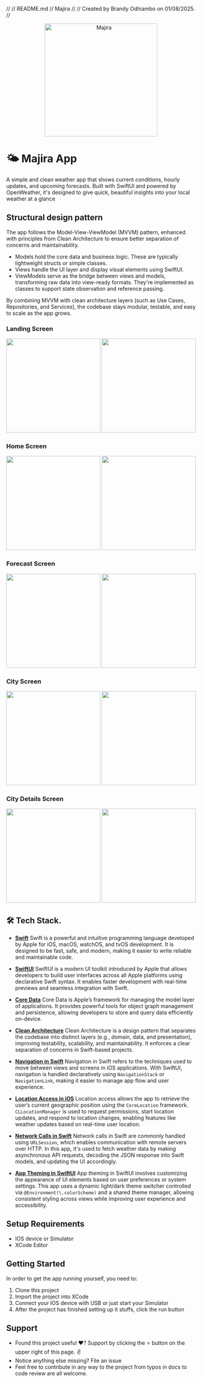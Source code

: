 //
//  README.md
//  Majira
//
//  Created by Brandy Odhiambo on 01/08/2025.
//

<p align="center"><img src="project/128.png" alt="Majira" height="300px"></p>

# 🌤️ Majira App
A simple and clean weather app that shows current conditions, hourly updates, and upcoming forecasts. Built with SwiftUI and powered by OpenWeather, it's designed to give quick, beautiful insights into your local weather at a glance

## Structural design pattern
The app follows the Model-View-ViewModel (MVVM) pattern, enhanced with principles from Clean Architecture to ensure better separation of concerns and maintainability.
- Models hold the core data and business logic. These are typically lightweight structs or simple classes.
- Views handle the UI layer and display visual elements using SwiftUI.
- ViewModels serve as the bridge between views and models, transforming raw data into view-ready formats. They're implemented as classes to support state observation and reference passing.

By combining MVVM with clean architecture layers (such as Use Cases, Repositories, and Services), the codebase stays modular, testable, and easy to scale as the app grows.

### Landing Screen
<img src="project/majira_location.png" width="250"/> <img src="project/majira_start_screen.png" width="250"/>

### Home Screen
 <img src="project/majira_home_dark.png" width="250"/> <img src="project/majira_home_light.png" width="250"/>

### Forecast Screen
 <img src="project/majira_forecast_dark.png" width="250"/> <img src="project/majira_forecast_light.png" width="250"/>

### City Screen
<img src="project/majira_city_dark.png" width="250"/> <img src="project/majira_city_light.png" width="250"/>

### City Details Screen
<img src="project/majira_city_details_dark.png" width="250"/> <img src="project/majira_city_details_light.png" width="250"/>


## 🛠️ Tech Stack.

- [**Swift**](https://developer.apple.com/swift/)
  Swift is a powerful and intuitive programming language developed by Apple for iOS, macOS, watchOS, and tvOS development. It is designed to be fast, safe, and modern, making it easier to write reliable and maintainable code.

- [**SwiftUI**](https://developer.apple.com/xcode/swiftui/)
  SwiftUI is a modern UI toolkit introduced by Apple that allows developers to build user interfaces across all Apple platforms using declarative Swift syntax. It enables faster development with real-time previews and seamless integration with Swift.

- [**Core Data**](https://developer.apple.com/documentation/coredata)
  Core Data is Apple’s framework for managing the model layer of applications. It provides powerful tools for object graph management and persistence, allowing developers to store and query data efficiently on-device.

- [**Clean Architecture**](https://www.geeksforgeeks.org/system-design/complete-guide-to-clean-architecture/)
  Clean Architecture is a design pattern that separates the codebase into distinct layers (e.g., domain, data, and presentation), improving testability, scalability, and maintainability. It enforces a clear separation of concerns in Swift-based projects.

- [**Navigation in Swift**](https://developer.apple.com/documentation/swiftui/navigation)
  Navigation in Swift refers to the techniques used to move between views and screens in iOS applications. With SwiftUI, navigation is handled declaratively using `NavigationStack` or `NavigationLink`, making it easier to manage app flow and user experience.
                            
- [**Location Access in iOS**](https://developer.apple.com/documentation/corelocation/cllocationmanager)
    Location access allows the app to retrieve the user’s current geographic position using the `CoreLocation` framework. `CLLocationManager` is used to request permissions, start location updates, and respond to location changes, enabling features like weather updates based on real-time user location.

- [**Network Calls in Swift**](https://developer.apple.com/documentation/foundation/urlsession)
    Network calls in Swift are commonly handled using `URLSession`, which enables communication with remote servers over HTTP. In this app, it's used to fetch weather data by making asynchronous API requests, decoding the JSON response into Swift models, and updating the UI accordingly.
                               
- [**App Theming in SwiftUI**](https://developer.apple.com/documentation/swiftui/environmentvalues/colorScheme)
    App theming in SwiftUI involves customizing the appearance of UI elements based on user preferences or system settings. This app uses a dynamic light/dark theme switcher controlled via `@Environment(\.colorScheme)` and a shared theme manager, allowing consistent styling across views while improving user experience and accessibility.


## Setup Requirements
- IOS device or Simulator
- XCode Editor

## Getting Started
In order to get the app running yourself, you need to:

1.  Clone this project
2.  Import the project into XCode
3.  Connect your IOS device with USB or just start your Simulator
4.  After the project has finished setting up it stuffs, click the run button

## Support
- Found this project useful ❤️? Support by clicking the ⭐️ button on the upper right of this page. ✌️
- Notice anything else missing? File an issue
- Feel free to contribute in any way to the project from typos in docs to code review are all welcome.
